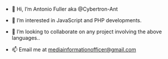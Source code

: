 - 👋 Hi, I’m Antonio Fuller aka @Cybertron-Ant
- 👀 I’m interested in JavaScript and PHP developments.

- 💞️ I’m looking to collaborate on any project involving the above languages..
- 📫 Email me at mediainformationofficer@gmail.com


